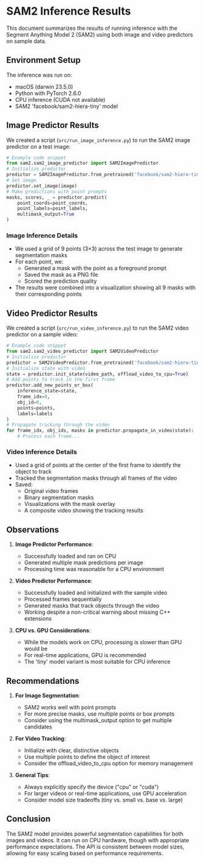 # SAM2 Inference Results

This document summarizes the results of running inference with the Segment Anything Model 2 (SAM2) using both image and video predictors on sample data.

## Environment Setup

The inference was run on:
- macOS (darwin 23.5.0)
- Python with PyTorch 2.6.0
- CPU inference (CUDA not available)
- SAM2 'facebook/sam2-hiera-tiny' model

## Image Predictor Results

We created a script (`src/run_image_inference.py`) to run the SAM2 image predictor on a test image:

```python
# Example code snippet
from sam2.sam2_image_predictor import SAM2ImagePredictor
# Initialize predictor
predictor = SAM2ImagePredictor.from_pretrained('facebook/sam2-hiera-tiny', device="cpu")
# Set image
predictor.set_image(image)
# Make predictions with point prompts
masks, scores, _ = predictor.predict(
    point_coords=point_coords,
    point_labels=point_labels,
    multimask_output=True
)
```

### Image Inference Details

- We used a grid of 9 points (3×3) across the test image to generate segmentation masks
- For each point, we:
  - Generated a mask with the point as a foreground prompt
  - Saved the mask as a PNG file
  - Scored the prediction quality
- The results were combined into a visualization showing all 9 masks with their corresponding points

## Video Predictor Results

We created a script (`src/run_video_inference.py`) to run the SAM2 video predictor on a sample video:

```python
# Example code snippet
from sam2.sam2_video_predictor import SAM2VideoPredictor
# Initialize predictor
predictor = SAM2VideoPredictor.from_pretrained('facebook/sam2-hiera-tiny', device="cpu")
# Initialize state with video
state = predictor.init_state(video_path, offload_video_to_cpu=True)
# Add points to track in the first frame
predictor.add_new_points_or_box(
    inference_state=state,
    frame_idx=0,
    obj_id=0,
    points=points,
    labels=labels
)
# Propagate tracking through the video
for frame_idx, obj_ids, masks in predictor.propagate_in_video(state):
    # Process each frame...
```

### Video Inference Details

- Used a grid of points at the center of the first frame to identify the object to track
- Tracked the segmentation masks through all frames of the video
- Saved:
  - Original video frames
  - Binary segmentation masks
  - Visualizations with the mask overlay
  - A composite video showing the tracking results

## Observations

1. **Image Predictor Performance**:
   - Successfully loaded and ran on CPU
   - Generated multiple mask predictions per image
   - Processing time was reasonable for a CPU environment

2. **Video Predictor Performance**:
   - Successfully loaded and initialized with the sample video
   - Processed frames sequentially
   - Generated masks that track objects through the video
   - Working despite a non-critical warning about missing C++ extensions

3. **CPU vs. GPU Considerations**:
   - While the models work on CPU, processing is slower than GPU would be
   - For real-time applications, GPU is recommended
   - The 'tiny' model variant is most suitable for CPU inference

## Recommendations

1. **For Image Segmentation**:
   - SAM2 works well with point prompts
   - For more precise masks, use multiple points or box prompts
   - Consider using the multimask_output option to get multiple candidates

2. **For Video Tracking**:
   - Initialize with clear, distinctive objects
   - Use multiple points to define the object of interest
   - Consider the offload_video_to_cpu option for memory management

3. **General Tips**:
   - Always explicitly specify the device ("cpu" or "cuda")
   - For larger videos or real-time applications, use GPU acceleration
   - Consider model size tradeoffs (tiny vs. small vs. base vs. large)

## Conclusion

The SAM2 model provides powerful segmentation capabilities for both images and videos. It can run on CPU hardware, though with appropriate performance expectations. The API is consistent between model sizes, allowing for easy scaling based on performance requirements. 